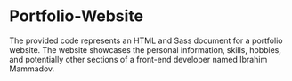 # Portfolio-Website
The provided code represents an HTML and Sass document for a portfolio website. The website showcases the personal information, skills, hobbies, and potentially other sections of a front-end developer named Ibrahim Mammadov.
